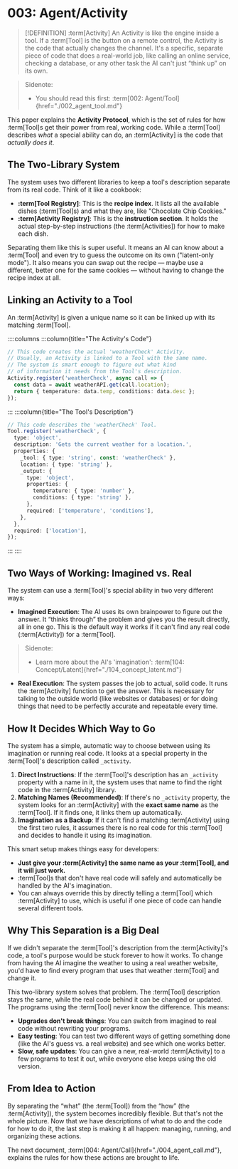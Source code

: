 # 003: Agent/Activity

> [!DEFINITION] :term[Activity]
> An Activity is like the engine inside a tool. If a :term[Tool] is the button on a remote control, the Activity is the code that actually changes the channel. It's a specific, separate piece of code that does a real-world job, like calling an online service, checking a database, or any other task the AI can't just “think up” on its own.

> Sidenote:
> *   You should read this first: :term[002: Agent/Tool]{href="./002_agent_tool.md"}

This paper explains the **Activity Protocol**, which is the set of rules for how :term[Tool]s get their power from real, working code. While a :term[Tool] describes *what* a special ability can do, an :term[Activity] is the code that *actually does it*.

## The Two-Library System

The system uses two different libraries to keep a tool's description separate from its real code. Think of it like a cookbook:

*   **:term[Tool Registry]**: This is the **recipe index**. It lists all the available dishes (:term[Tool]s) and what they are, like "Chocolate Chip Cookies."
*   **:term[Activity Registry]**: This is the **instruction section**. It holds the actual step-by-step instructions (the :term[Activities]) for how to make each dish.

Separating them like this is super useful. It means an AI can know about a :term[Tool] and even try to guess the outcome on its own ("latent-only mode"). It also means you can swap out the recipe — maybe use a different, better one for the same cookies — without having to change the recipe index at all.

## Linking an Activity to a Tool

An :term[Activity] is given a unique name so it can be linked up with its matching :term[Tool].

::::columns
:::column{title="The Activity's Code"}

```typescript
// This code creates the actual 'weatherCheck' Activity.
// Usually, an Activity is linked to a Tool with the same name.
// The system is smart enough to figure out what kind
// of information it needs from the Tool's description.
Activity.register('weatherCheck', async call => {
  const data = await weatherAPI.get(call.location);
  return { temperature: data.temp, conditions: data.desc };
});
```

:::
:::column{title="The Tool's Description"}

```typescript
// This code describes the 'weatherCheck' Tool.
Tool.register('weatherCheck', {
  type: 'object',
  description: 'Gets the current weather for a location.',
  properties: {
    _tool: { type: 'string', const: 'weatherCheck' },
    location: { type: 'string' },
    _output: {
      type: 'object',
      properties: {
        temperature: { type: 'number' },
        conditions: { type: 'string' },
      },
      required: ['temperature', 'conditions'],
    },
  },
  required: ['location'],
});
```

:::
::::

## Two Ways of Working: Imagined vs. Real

The system can use a :term[Tool]'s special ability in two very different ways:

*   **Imagined Execution**: The AI uses its own brainpower to figure out the answer. It “thinks through” the problem and gives you the result directly, all in one go. This is the default way it works if it can't find any real code (:term[Activity]) for a :term[Tool].
  > Sidenote:
  > *   Learn more about the AI's 'imagination': :term[104: Concept/Latent]{href="./104_concept_latent.md"}
*   **Real Execution**: The system passes the job to actual, solid code. It runs the :term[Activity] function to get the answer. This is necessary for talking to the outside world (like websites or databases) or for doing things that need to be perfectly accurate and repeatable every time.

## How It Decides Which Way to Go

The system has a simple, automatic way to choose between using its imagination or running real code. It looks at a special property in the :term[Tool]'s description called `_activity`.

1.  **Direct Instructions**: If the :term[Tool]'s description has an `_activity` property with a name in it, the system uses that name to find the right code in the :term[Activity] library.
2.  **Matching Names (Recommended)**: If there's no `_activity` property, the system looks for an :term[Activity] with the **exact same name** as the :term[Tool]. If it finds one, it links them up automatically.
3.  **Imagination as a Backup**: If it can't find a matching :term[Activity] using the first two rules, it assumes there is no real code for this :term[Tool] and decides to handle it using its imagination.

This smart setup makes things easy for developers:

*   **Just give your :term[Activity] the same name as your :term[Tool], and it will just work.**
*   :term[Tool]s that don't have real code will safely and automatically be handled by the AI's imagination.
*   You can always override this by directly telling a :term[Tool] which :term[Activity] to use, which is useful if one piece of code can handle several different tools.

## Why This Separation is a Big Deal

If we didn't separate the :term[Tool]'s description from the :term[Activity]'s code, a tool's purpose would be stuck forever to how it works. To change from having the AI imagine the weather to using a real weather website, you'd have to find every program that uses that weather :term[Tool] and change it.

This two-library system solves that problem. The :term[Tool] description stays the same, while the real code behind it can be changed or updated. The programs using the :term[Tool] never know the difference. This means:

*   **Upgrades don't break things**: You can switch from imagined to real code without rewriting your programs.
*   **Easy testing**: You can test two different ways of getting something done (like the AI's guess vs. a real website) and see which one works better.
*   **Slow, safe updates**: You can give a new, real-world :term[Activity] to a few programs to test it out, while everyone else keeps using the old version.

## From Idea to Action

By separating the “what” (the :term[Tool]) from the “how” (the :term[Activity]), the system becomes incredibly flexible. But that's not the whole picture. Now that we have descriptions of what to do and the code for how to do it, the last step is making it all happen: managing, running, and organizing these actions.

The next document, :term[004: Agent/Call]{href="./004_agent_call.md"}, explains the rules for how these actions are brought to life.